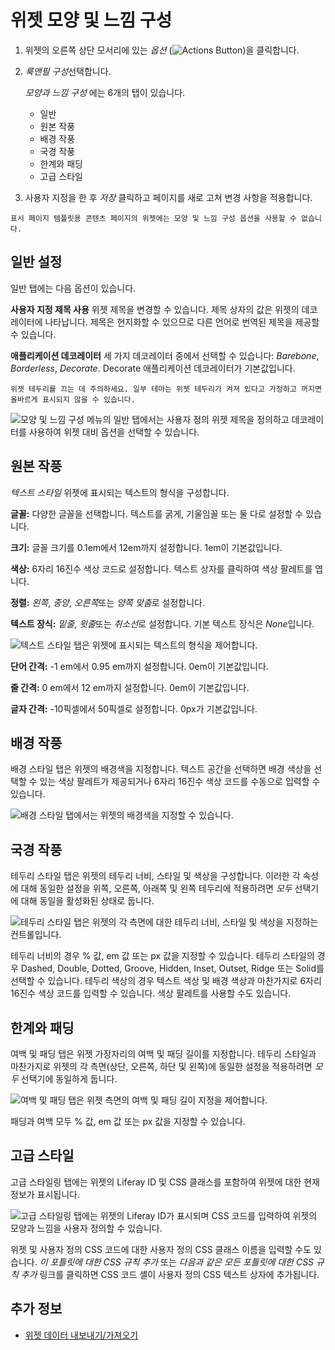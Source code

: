 
# 위젯 모양 및 느낌 구성

1.  위젯의 오른쪽 상단 모서리에 있는 *옵션* (![Actions Button](../../../../images/icon-actions.png))을 클릭합니다.

1.  *룩앤필 구성*선택합니다.

    *모양과 느낌 구성* 에는 6개의 탭이 있습니다.
    - 일반
    - 원본 작풍
    - 배경 작풍
    - 국경 작풍
    - 한계와 패딩
    - 고급 스타일

1. 사용자 지정을 한 후 *저장* 클릭하고 페이지를 새로 고쳐 변경 사항을 적용합니다.

```{note}
표시 페이지 템플릿용 콘텐츠 페이지의 위젯에는 모양 및 느낌 구성 옵션을 사용할 수 없습니다.
```

## 일반 설정

일반 탭에는 다음 옵션이 있습니다.

**사용자 지정 제목 사용** 위젯 제목을 변경할 수 있습니다. 제목 상자의 값은 위젯의 데코레이터에 나타납니다. 제목은 현지화할 수 있으므로 다른 언어로 번역된 제목을 제공할 수 있습니다.

**애플리케이션 데코레이터** 세 가지 데코레이터 중에서 선택할 수 있습니다: *Barebone*, *Borderless*, *Decorate*. Decorate 애플리케이션 데코레이터가 기본값입니다.

```{important}
위젯 테두리를 끄는 데 주의하세요. 일부 테마는 위젯 테두리가 켜져 있다고 가정하고 꺼지면 올바르게 표시되지 않을 수 있습니다.
```

![모양 및 느낌 구성 메뉴의 일반 탭에서는 사용자 정의 위젯 제목을 정의하고 데코레이터를 사용하여 위젯 대비 옵션을 선택할 수 있습니다.](./configuring-widget-look-and-feel/images/01.png)

## 원본 작풍

*텍스트 스타일* 위젯에 표시되는 텍스트의 형식을 구성합니다.

**글꼴:** 다양한 글꼴을 선택합니다. 텍스트를 굵게, 기울임꼴 또는 둘 다로 설정할 수 있습니다.

**크기:** 글꼴 크기를 0.1em에서 12em까지 설정합니다. 1em이 기본값입니다.

**색상:** 6자리 16진수 색상 코드로 설정합니다. 텍스트 상자를 클릭하여 색상 팔레트를 엽니다.

**정렬:** *왼쪽*, *중앙*, *오른쪽*또는 *양쪽 맞춤*로 설정합니다.

**텍스트 장식:** *밑줄*, *윗줄*또는 *취소선*로 설정합니다. 기본 텍스트 장식은 *None*입니다.

![텍스트 스타일 탭은 위젯에 표시되는 텍스트의 형식을 제어합니다.](./configuring-widget-look-and-feel/images/02.png)

**단어 간격:** -1 em에서 0.95 em까지 설정합니다. 0em이 기본값입니다.

**줄 간격:** 0 em에서 12 em까지 설정합니다. 0em이 기본값입니다.

**글자 간격:** -10픽셀에서 50픽셀로 설정합니다. 0px가 기본값입니다.

## 배경 작풍

배경 스타일 탭은 위젯의 배경색을 지정합니다. 텍스트 공간을 선택하면 배경 색상을 선택할 수 있는 색상 팔레트가 제공되거나 6자리 16진수 색상 코드를 수동으로 입력할 수 있습니다.

![배경 스타일 탭에서는 위젯의 배경색을 지정할 수 있습니다.](./configuring-widget-look-and-feel/images/03.png)

## 국경 작풍

테두리 스타일 탭은 위젯의 테두리 너비, 스타일 및 색상을 구성합니다. 이러한 각 속성에 대해 동일한 설정을 위쪽, 오른쪽, 아래쪽 및 왼쪽 테두리에 적용하려면 *모두* 선택기에 대해 동일을 활성화된 상태로 둡니다.

![테두리 스타일 탭은 위젯의 각 측면에 대한 테두리 너비, 스타일 및 색상을 지정하는 컨트롤입니다.](./configuring-widget-look-and-feel/images/04.png)

테두리 너비의 경우 % 값, em 값 또는 px 값을 지정할 수 있습니다. 테두리 스타일의 경우 Dashed, Double, Dotted, Groove, Hidden, Inset, Outset, Ridge 또는 Solid를 선택할 수 있습니다. 테두리 색상의 경우 텍스트 색상 및 배경 색상과 마찬가지로 6자리 16진수 색상 코드를 입력할 수 있습니다. 색상 팔레트를 사용할 수도 있습니다.

## 한계와 패딩

여백 및 패딩 탭은 위젯 가장자리의 여백 및 패딩 길이를 지정합니다. 테두리 스타일과 마찬가지로 위젯의 각 측면(상단, 오른쪽, 하단 및 왼쪽)에 동일한 설정을 적용하려면 *모두* 선택기에 동일하게 둡니다.

![여백 및 패딩 탭은 위젯 측면의 여백 및 패딩 길이 지정을 제어합니다.](./configuring-widget-look-and-feel/images/05.png)

패딩과 여백 모두 % 값, em 값 또는 px 값을 지정할 수 있습니다.

## 고급 스타일

고급 스타일링 탭에는 위젯의 Liferay ID 및 CSS 클래스를 포함하여 위젯에 대한 현재 정보가 표시됩니다.

![고급 스타일링 탭에는 위젯의 Liferay ID가 표시되며 CSS 코드를 입력하여 위젯의 모양과 느낌을 사용자 정의할 수 있습니다.](./configuring-widget-look-and-feel/images/06.png)

위젯 및 사용자 정의 CSS 코드에 대한 사용자 정의 CSS 클래스 이름을 입력할 수도 있습니다. *이 포틀릿에 대한 CSS 규칙 추가* 또는 *다음과 같은 모든 포틀릿에 대한 CSS 규칙 추가* 링크를 클릭하면 CSS 코드 셸이 사용자 정의 CSS 텍스트 상자에 추가됩니다.

## 추가 정보

- [위젯 데이터 내보내기/가져오기](../configuring-widgets/exporting-importing-widget-data.md)

